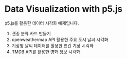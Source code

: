 # Data Visualization with p5.js

p5.js를 활용한 데이터 시각화 예제입니다.
1. 견종 분류 카드 만들기
2. openweathermap API 활용한 주요 도시 날씨 시각화
3. 기상청 날씨 데이터를 활용한 연간 기상 시각화
4. TMDB API를 활용한 영화 정보 시각화

